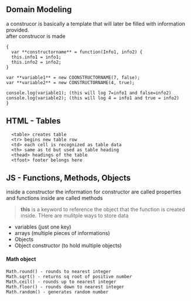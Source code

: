 ## Domain Modeling
a construcor is basically a template that will later be filled with information provided.<br>
after construcor is made 
```
{
  var **constructorname** = function(Info1, info2) {
  this.info1 = info1;
  this.info2 = info2;
}

var **variable1** = new COONSTRUCTORNAME(7, false);
var **variable2** = new CONSTRUCTORNAME(4, true);

console.log(variable1); (this will log 7=info1 and false=info2)
console.log(variable2); (this will log 4 = info1 and true = info2)
}
```

## HTML - Tables

```
  <table> creates table
  <tr> begins new table row
  <td> each cell is recognized as table data
  <th> same as td but used as table heading
  <thead> headings of the table
  <tfoot> footer belongs here
```
    
## JS - Functions, Methods, Objects

inside a constructor the information for constructor are called properties and functions inside are called methods<br>
> **this** is a keyword to reference the object that the function is created inside. 
THere are mulitple ways to store data
- variables (just one key)
- arrays (multiple pieces of informations)
- Objects
- Object constructor (to hold multiple objects)

#### Math object
```
Math.round() - rounds to nearest integer
Math.sqrt() - returns sq root of positive number
Math.ceil() - rounds up to nearest integer
Math.floor() - rounds down to nearest integer
Math.random() - generates random number
```
